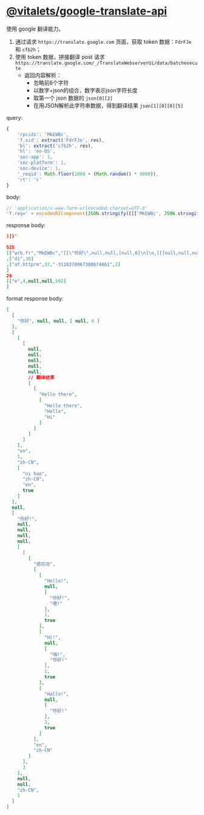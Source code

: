 # [@vitalets/google-translate-api](https://github.com/vitalets/google-translate-api)
使用 google 翻译能力。

1. 通过请求 `https://translate.google.com` 页面，获取 token 数据：`FdrFJe` 和 `cfb2h`；
2. 使用 token 数据，拼接翻译 post 请求 `https://translate.google.com/_/TranslateWebserverUi/data/batchexecute`
    - 返回内容解析：
        - 忽略前6个字符
        - 以数字+json的组合，数字表示json字符长度
        - 取第一个 json 数据的 `json[0][2]`
        - 在用JSON解析此字符串数据，得到翻译结果 `json[1][0][0][5]`


query:
```js
{
    'rpcids': 'MkEWBc',
    'f.sid': extract('FdrFJe', res),
    'bl': extract('cfb2h', res),
    'hl': 'en-US',
    'soc-app': 1,
    'soc-platform': 1,
    'soc-device': 1,
    '_reqid': Math.floor(1000 + (Math.random() * 9000)),
    'rt': 'c'
}
```

body:
```js
// 'application/x-www-form-urlencoded;charset=UTF-8'
'f.req=' + encodeURIComponent(JSON.stringify([[['MkEWBc', JSON.stringify([['你好', 'zh-CN', 'en', true], [null]]), null, 'generic']]])) + '&'
```

response body:
```json
)]}'

525
[["wrb.fr","MkEWBc","[[\"你好\",null,null,[null,6]\n]\n,[[[null,null,null,null,null,[[\"Hello there\",[\"Hello there\",\"Hello\",\"Hi\"]\n]\n]\n]\n]\n,\"en\",1,\"zh-CN\",[\"ni hao\",\"zh-CN\",\"en\",true]\n]\n,null,[\"你好!\",null,null,null,null,[[[\"感叹词\",[[\"Hello!\",null,[\"你好!\",\"喂!\"]\n,1,true]\n,[\"Hi!\",null,[\"嗨!\",\"你好!\"]\n,1,true]\n,[\"Hallo!\",null,[\"你好!\"]\n,3,true]\n]\n,\"en\",\"zh-CN\"]\n]\n,3]\n,null,null,\"zh-CN\",1]\n]\n",null,null,null,"generic"]
,["di",38]
,["af.httprm",37,"-3118378067308674861",2]
]
26
[["e",4,null,null,592]
]
```

format response body:
```json
[
  [
    "你好", null, null, [ null, 6 ]
  ],
  [
    [
      [
        null,
        null,
        null,
        null,
        null,
        // 翻译结果
        [
          [
            "Hello there",
            [
              "Hello there",
              "Hello",
              "Hi"
            ]
          ]
        ]
      ]
    ],
    "en",
    1,
    "zh-CN",
    [
      "ni hao",
      "zh-CN",
      "en",
      true
    ]
  ],
  null,
  [
    "你好!",
    null,
    null,
    null,
    null,
    [
      [
        [
          "感叹词",
          [
            [
              "Hello!",
              null,
              [
                "你好!",
                "喂!"
              ],
              1,
              true
            ],
            [
              "Hi!",
              null,
              [
                "嗨!",
                "你好!"
              ],
              1,
              true
            ],
            [
              "Hallo!",
              null,
              [
                "你好!"
              ],
              3,
              true
            ]
          ],
          "en",
          "zh-CN"
        ]
      ],
      3
    ],
    null,
    null,
    "zh-CN",
    1
  ]
]
```

